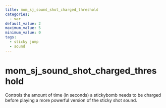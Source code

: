 ```yaml
---
title: mom_sj_sound_shot_charged_threshold
categories:
  - var
default_value: 2
maximum_value: 5
minimum_value: 0
tags:
  - sticky jump
  - sound
---
```


# mom_sj_sound_shot_charged_threshold

Controls the amount of time (in seconds) a stickybomb needs to be charged before playing a more powerful version of the sticky shot sound.
